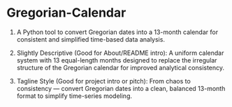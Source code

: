 # Gregorian-Calendar
1. A Python tool to convert Gregorian dates into a 13-month calendar for consistent and simplified time-based data analysis.

2. Slightly Descriptive (Good for About/README intro):
A uniform calendar system with 13 equal-length months designed to replace the irregular structure of the Gregorian calendar for improved analytical consistency.

3. Tagline Style (Good for project intro or pitch):
From chaos to consistency — convert Gregorian dates into a clean, balanced 13-month format to simplify time-series modeling.
